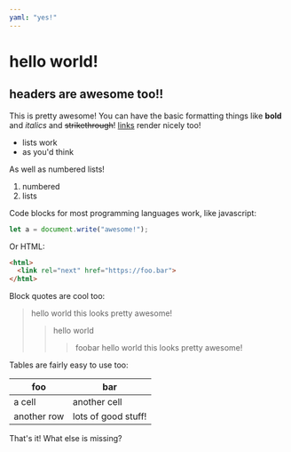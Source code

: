 ```yaml
---
yaml: "yes!"
---
```


# hello world!

## headers are awesome too!!

This is pretty awesome! You can have the basic formatting things like **bold** and *italics* and ~~strikethrough~~! [links](foo.md) render nicely too!

* lists work 
* as you'd think

As well as numbered lists!

1. numbered
2. lists

Code blocks for most programming languages work, like javascript:

```javascript
let a = document.write("awesome!");
```

Or HTML:

```html
<html>
  <link rel="next" href="https://foo.bar">
</html>
```

Block quotes are cool too:

> hello world
> this looks pretty awesome!
>> hello world
>>> foobar
> hello world
> this looks pretty awesome!

Tables are fairly easy to use too:

| foo | bar |
| ------- | ------- |
| a cell   | another cell  |
| another row|  lots of good stuff!  |

That's it! What else is missing?
